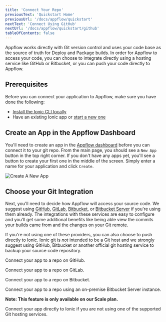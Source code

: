 ```yaml
---
title: 'Connect Your Repo'
previousText: 'Quickstart Home'
previousUrl: '/docs/appflow/quickstart'
nextText: 'Connect Using GitHub'
nextUrl: '/docs/appflow/quickstart/github'
tableOfContents: false
---
```


Appflow works directly with Git version control and uses your code base as the source of truth for Deploy and Package builds. In order for Appflow to access your code, you can choose to integrate directly using a hosting service like GitHub or Bitbucket, or you can push your code directly to Appflow.

## Prerequisites

Before you can connect your application to Appflow, make sure you have done the following:

* [Install the Ionic CLI locally](/docs/cli#installation)
* Have an existing Ionic app or [start a new one](/docs/cli/commands/start/)

## Create an App in the Appflow Dashboard

You'll need to create an app in the [Appflow dashboard](https://dashboard.ionicframework.com) before you can connect it to your git repo. From the main page, you should see a `New App` button in the top right corner. If you don't have any apps yet, you'll see a button to create your first one in the middle of the screen. Simply enter a name for your application and click `Create`.

![Create A New App](/docs/assets/img/appflow/ss-create-app.png)

## Choose your Git Integration

Next, you'll need to decide how Appflow will access your source code. We suggest using [GitHub](https://github.com/), [GitLab](https://gitlab.com/), [Bitbucket](https://bitbucket.org/), or [Bitbucket Server](https://bitbucket.org/product/enterprise) if you're using them already. The integrations with these services are easy to configure and you'll get some additional benefits like being able view the commits your builds came from and the changes on your Git remote.

If you're not using one of these providers, you can also choose to push directly to Ionic. Ionic git is *not* intended to be a Git host and we strongly suggest using GitHub, Bitbucket or another official git hosting service to backup your source code repository.

<docs-cards> <docs-card header="Connect using GitHub" href="/docs/appflow/quickstart/github" icon="/docs/assets/icons/guide-github-icon.png"> 

Connect your app to a repo on GitHub.</docs-card>

<docs-card header="Connect using GitLab" href="/docs/appflow/quickstart/gitlab" icon="/docs/assets/icons/guide-gitlab-icon.png"> 

Connect your app to a repo on GitLab.</docs-card>

<docs-card header="Connect using Bitbucket" href="/docs/appflow/quickstart/bitbucket" icon="/docs/assets/icons/guide-bitbucket-icon.png"> 

Connect your app to a repo on Bitbucket.</docs-card>

<docs-card header="Connect using Bitbucket Server" href="/docs/appflow/quickstart/bitbucket-server" icon="/docs/assets/icons/guide-bitbucket-icon.png"> 

Connect your app to a repo using an on-premise Bitbucket Server instance.

**Note: This feature is only available on our Scale plan.** </docs-card>

<docs-card header="Connect using Ionic" href="/docs/appflow/quickstart/ionic-remote" icon="/docs/assets/icons/guide-ionic-icon.png"> 

Connect your app directly to Ionic if you are not using one of the supported Git hosting services.</docs-card> </docs-cards>